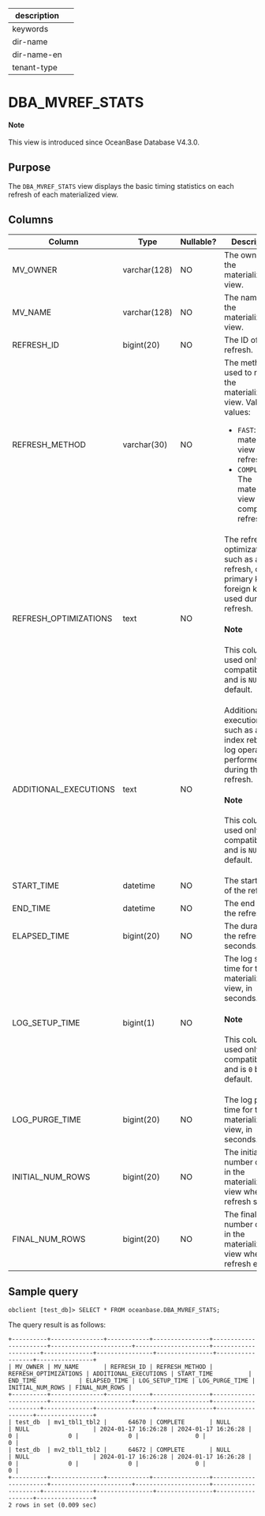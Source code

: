 | description ||
|---|---|
| keywords ||
| dir-name ||
| dir-name-en ||
| tenant-type ||

# DBA_MVREF_STATS

<main id="notice" type='explain'>
<h4>Note</h4>
<p>This view is introduced since OceanBase Database V4.3.0. </p>
</main>

## Purpose

The `DBA_MVREF_STATS` view displays the basic timing statistics on each refresh of each materialized view.

## Columns

| **Column** | **Type** | **Nullable?** | **Description** |
| --- | --- | --- | --- |
| MV_OWNER | varchar(128) | NO | The owner of the materialized view. |
| MV_NAME | varchar(128) | NO | The name of the materialized view. |
| REFRESH_ID | bigint(20) | NO | The ID of the refresh. |
| REFRESH_METHOD | varchar(30) | NO | The method used to refresh the materialized view. Valid values:<ul><li>`FAST`: The materialized view is fast refreshed.  </li><li>`COMPLETE`: The materialized view is completely refreshed. </li></ul> |
| REFRESH_OPTIMIZATIONS | text | NO | The refresh optimization, such as a null refresh, or a primary key or foreign key used during the refresh. <main id="notice" type='explain'> <h4>Note</h4><p>This column is used only for compatibility and is `NULL` by default. </p></main> |
| ADDITIONAL_EXECUTIONS | text | NO | Additional executions, such as an index rebuild or log operations performed during the refresh. <main id="notice" type='explain'> <h4>Note</h4><p>This column is used only for compatibility and is `NULL` by default. </p></main> |
| START_TIME | datetime | NO | The start time of the refresh. |
| END_TIME | datetime | NO | The end time of the refresh. |
| ELAPSED_TIME | bigint(20) | NO | The duration of the refresh, in seconds. |
| LOG_SETUP_TIME | bigint(1) | NO | The log setup time for the materialized view, in seconds.<main id="notice" type='explain'> <h4>Note</h4><p>This column is used only for compatibility and is `0` by default. </p></main> |
| LOG_PURGE_TIME | bigint(20) | NO | The log purge time for the materialized view, in seconds. |
| INITIAL_NUM_ROWS | bigint(20) | NO | The initial number of rows in the materialized view when the refresh starts. |
| FINAL_NUM_ROWS | bigint(20) | NO | The final number of rows in the materialized view when the refresh ends. |

## Sample query

```shell
obclient [test_db]> SELECT * FROM oceanbase.DBA_MVREF_STATS;
```

The query result is as follows:

```shell
+----------+---------------+------------+----------------+-----------------------+-----------------------+---------------------+---------------------+--------------+----------------+----------------+------------------+----------------+
| MV_OWNER | MV_NAME       | REFRESH_ID | REFRESH_METHOD | REFRESH_OPTIMIZATIONS | ADDITIONAL_EXECUTIONS | START_TIME          | END_TIME            | ELAPSED_TIME | LOG_SETUP_TIME | LOG_PURGE_TIME | INITIAL_NUM_ROWS | FINAL_NUM_ROWS |
+----------+---------------+------------+----------------+-----------------------+-----------------------+---------------------+---------------------+--------------+----------------+----------------+------------------+----------------+
| test_db  | mv1_tbl1_tbl2 |      64670 | COMPLETE       | NULL                  | NULL                  | 2024-01-17 16:26:28 | 2024-01-17 16:26:28 |            0 |              0 |              0 |                0 |              0 |
| test_db  | mv2_tbl1_tbl2 |      64672 | COMPLETE       | NULL                  | NULL                  | 2024-01-17 16:26:28 | 2024-01-17 16:26:28 |            0 |              0 |              0 |                0 |              0 |
+----------+---------------+------------+----------------+-----------------------+-----------------------+---------------------+---------------------+--------------+----------------+----------------+------------------+----------------+
2 rows in set (0.009 sec)

```
